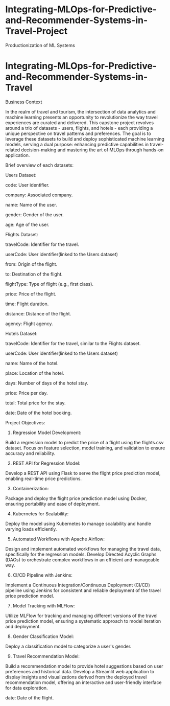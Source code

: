 # Integrating-MLOps-for-Predictive-and-Recommender-Systems-in-Travel-Project
Productionization of ML Systems

# Integrating-MLOps-for-Predictive-and-Recommender-Systems-in-Travel

Business Context

In the realm of travel and tourism, the intersection of data analytics and machine learning presents an opportunity to revolutionize the way travel experiences are curated and delivered. This capstone project revolves around a trio of datasets - users, flights, and hotels - each providing a unique perspective on travel patterns and preferences. The goal is to leverage these datasets to build and deploy sophisticated machine learning models, serving a dual purpose: enhancing predictive capabilities in travel-related decision-making and mastering the art of MLOps through hands-on application.

Brief overview of each datasets:

Users Dataset:

code: User identifier.

company: Associated company.

name: Name of the user.

gender: Gender of the user.

age: Age of the user.

Flights Dataset:

travelCode: Identifier for the travel.

userCode: User identifier(linked to the Users dataset)

from: Origin of the flight.

to: Destination of the flight.

flightType: Type of flight (e.g., first class).

price: Price of the flight.

time: Flight duration.

distance: Distance of the flight.

agency: Flight agency.

Hotels Dataset:

travelCode: Identifier for the travel, similar to the Flights dataset.

userCode: User identifier(linked to the Users dataset)

name: Name of the hotel.

place: Location of the hotel.

days: Number of days of the hotel stay.

price: Price per day.

total: Total price for the stay.

date: Date of the hotel booking.

Project Objectives:

1. Regression Model Development:

Build a regression model to predict the price of a flight using the flights.csv dataset. Focus on feature selection, model training, and validation to ensure accuracy and reliability.

2. REST API for Regression Model:

Develop a REST API using Flask to serve the flight price prediction model, enabling real-time price predictions.

3. Containerization:

Package and deploy the flight price prediction model using Docker, ensuring portability and ease of deployment.

4. Kubernetes for Scalability:

Deploy the model using Kubernetes to manage scalability and handle varying loads efficiently.

5. Automated Workflows with Apache Airflow:

Design and implement automated workflows for managing the travel data, specifically for the regression models. Develop Directed Acyclic Graphs (DAGs) to orchestrate complex workflows in an efficient and manageable way.

6. CI/CD Pipeline with Jenkins:

Implement a Continuous Integration/Continuous Deployment (CI/CD) pipeline using Jenkins for consistent and reliable deployment of the travel price prediction model.

7. Model Tracking with MLFlow:

Utilize MLFlow for tracking and managing different versions of the travel price prediction model, ensuring a systematic approach to model iteration and deployment.

8. Gender Classification Model:

Deploy a classification model to categorize a user's gender.

9. Travel Recommendation Model:

Build a recommendation model to provide hotel suggestions based on user preferences and historical data. Develop a Streamlit web application to display insights and visualizations derived from the deployed travel recommendation model, offering an interactive and user-friendly interface for data exploration.


date: Date of the flight.

